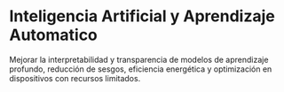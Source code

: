 # Inteligencia Artificial y Aprendizaje Automatico

Mejorar la interpretabilidad y transparencia de modelos de aprendizaje profundo, reducción de sesgos, eficiencia energética y optimización en dispositivos con recursos limitados.